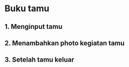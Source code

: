 # Buku tamu

## 1. Menginput tamu

## 2. Menambahkan photo kegiatan tamu

## 3. Setelah tamu keluar
